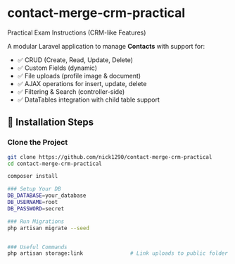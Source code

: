 # contact-merge-crm-practical
Practical Exam Instructions (CRM-like Features)

A modular Laravel application to manage **Contacts** with support for:

- ✅ CRUD (Create, Read, Update, Delete)
- ✅ Custom Fields (dynamic)
- ✅ File uploads (profile image & document)
- ✅ AJAX operations for insert, update, delete
- ✅ Filtering & Search (controller-side)
- ✅ DataTables integration with child table support

## 🚀 Installation Steps

### Clone the Project
```bash
git clone https://github.com/nick1290/contact-merge-crm-practical
cd contact-merge-crm-practical

composer install

### Setup Your DB
DB_DATABASE=your_database
DB_USERNAME=root
DB_PASSWORD=secret

### Run Migrations 
php artisan migrate --seed


### Useful Commands
php artisan storage:link               # Link uploads to public folder
